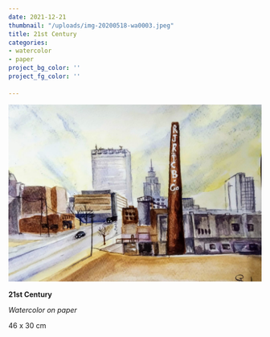 ```yaml
---
date: 2021-12-21
thumbnail: "/uploads/img-20200518-wa0003.jpeg"
title: 21st Century
categories:
- watercolor
- paper
project_bg_color: ''
project_fg_color: ''

---
```

![](/uploads/img-20200518-wa0003.jpeg)

**21st Century**

_Watercolor on paper_

46 x 30 cm